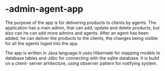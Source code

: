 # -admin-agent-app

The purpose of the app is for delivering products to clients by agents. The application has a main admin, that can add, update and delete products, but also can he can add more admins and agents. After an agent has been added, he can deliver the products to the clients, the changes being visible for all the agents loged into the app.

The app is written in Java language.It uses Hibernate for mapping models to database tables and Jdbc for connecting with the sqlite database. It is build on a client- server arhitecture, using observer pattern for notifying system.
